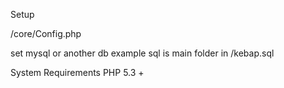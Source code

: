 Setup

/core/Config.php

set mysql or another db
example sql is main folder in /kebap.sql


System Requirements
PHP 5.3 +

